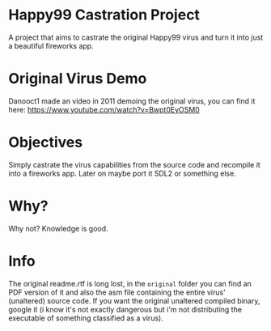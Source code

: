 # Happy99 Castration Project
A project that aims to castrate the original Happy99 virus and turn it into just a beautiful fireworks app.

# Original Virus Demo
Danooct1 made an video in 2011 demoing the original virus, you can find it here: https://www.youtube.com/watch?v=Bwpt0EyOSM0

# Objectives
Simply castrate the virus capabilities from the source code and recompile it into a fireworks app. Later on maybe port it SDL2 or something else.

# Why?
Why not? Knowledge is good.

# Info
The original readme.rtf is long lost, in the `original` folder you can find an PDF version of it and also the asm file containing the entire virus' (unaltered) source code. If you want the original unaltered compiled binary, google it (i know it's not exactly dangerous but i'm not distributing the executable of something classified as a virus).
